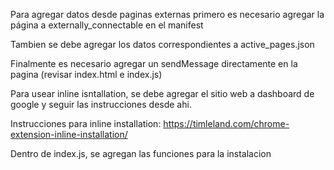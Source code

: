Para agregar datos desde paginas externas primero es necesario agregar la página a externally_connectable en el manifest

Tambien se debe agregar los datos correspondientes a active_pages.json

Finalmente es necesario agregar un sendMessage directamente en la pagina (revisar index.html e index.js)




Para usear inline isntallation, se debe agregar el sitio web a dashboard de google y seguir las instrucciones desde ahi.

Instrucciones para inline installation: https://timleland.com/chrome-extension-inline-installation/

Dentro de index.js, se agregan las funciones para la instalacion
